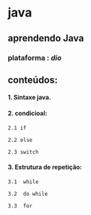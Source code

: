 # java
## aprendendo Java

### plataforma : _dio_

## conteúdos:
#### 1.  Sintaxe java.
#### 2.  condicioal:

    2.1 if
   
    2.2 else
    
    2.3 switch

#### 3.  Estrutura de repetição:
 
    3.1  while
    
    3.2  do while
    
    3.3  for

